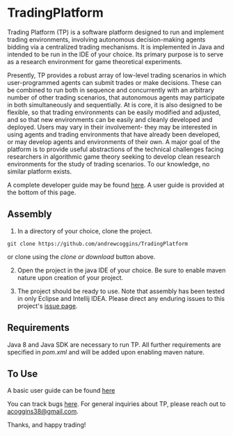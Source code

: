# TradingPlatform

Trading Platform (TP) is a software platform designed to run and implement trading environments, involving autonomous decision-making agents bidding via a centralized trading mechanisms. It is implemented in Java and intended to be run in the IDE of your choice. Its primary purpose is to serve as a research environment for game theoretical experiments.

Presently, TP provides a robust array of low-level trading scenarios in which user-programmed agents can submit trades or make decisions. These can be combined to run both in sequence and concurrently with an arbitrary number of other trading scenarios, that autonomous agents may participate in both simultaneously and sequentially. At is core, it is also designed to be flexible, so that trading environments can be easily modified and adjusted, and so that new environments can be easily and cleanly developed and deployed. Users may vary in their involvement- they may be interested in using agents and trading environments that have already been developed, or may develop agents and environments of their own. A major goal of the platform is to provide useful abstractions of the technical challenges facing researchers in algorithmic game theory seeking to develop clean research environments for the study of trading scenarios. To our knowledge, no similar platform exists.

A complete developer guide may be found [here](https://github.com/andrewcoggins/TradingPlatform/wiki). A user guide is provided at the bottom of this page.

## Assembly

1. In a directory of your choice, clone the project. 
```
git clone https://github.com/andrewcoggins/TradingPlatform 
```
or clone using the *clone or download* button above. 

2. Open the project in the java IDE of your choice. Be sure to enable maven nature upon creation of your project.
 
3. The project should be ready to use. Note that assembly has been tested in only Eclipse and Intellij IDEA. Please direct any enduring issues to this project's [issue page](https://github.com/andrewcoggins/TradingPlatform/issues).

## Requirements

Java 8 and Java SDK are necessary to run TP. All further requirements are specified in *pom.xml* and will be added upon enabling maven nature. 

## To Use

A basic user guide can be found [here](https://github.com/andrewcoggins/TradingPlatform/wiki/How-to-use-TradingPlatform:--a-Beginner's-Guide)

You can track bugs [here](https://github.com/andrewcoggins/TradingPlatform/issues). For general inquiries about TP, please reach out to <acoggins38@gmail.com>.

Thanks, and happy trading! 
